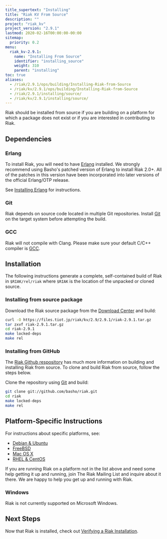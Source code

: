 ```yaml
---
title_supertext: "Installing"
title: "Riak KV From Source"
description: ""
project: "riak_kv"
project_version: "2.9.1"
lastmod: 2020-02-16T00:00:00-00:00
sitemap:
  priority: 0.2
menu:
  riak_kv-2.9.1:
    name: "Installing From Source"
    identifier: "installing_source"
    weight: 310
    parent: "installing"
toc: true
aliases:
  - /riak/2.9.1/ops/building/Installing-Riak-from-Source
  - /riak/kv/2.9.1/ops/building/Installing-Riak-from-Source
  - /riak/2.9.1/installing/source/
  - /riak/kv/2.9.1/installing/source/
---
```


[install source erlang]: {{<baseurl>}}riak/kv/2.9.1/setup/installing/source/erlang
[downloads]: {{<baseurl>}}riak/kv/2.9.1/downloads/
[install debian & ubuntu#source]: {{<baseurl>}}riak/kv/2.9.1/setup/installing/debian-ubuntu/#installing-from-source
[install freebsd#source]: {{<baseurl>}}riak/kv/2.9.1/setup/installing/freebsd/#installing-from-source
[install mac osx#source]: {{<baseurl>}}riak/kv/2.9.1/setup/installing/mac-osx/#installing-from-source
[install rhel & centos#source]: {{<baseurl>}}riak/kv/2.9.1/setup/installing/rhel-centos/#installing-from-source
[install verify]: {{<baseurl>}}riak/kv/2.9.1/setup/installing/verify

Riak should be installed from source if you are building on a platform
for which a package does not exist or if you are interested in
contributing to Riak.

## Dependencies

### Erlang

To install Riak, you will need to have [Erlang](http://www.erlang.org/) installed. We strongly recommend using Basho's patched version of Erlang to install Riak 2.0+. All of the patches in this version have been incorporated into later versions of the official Erlang/OTP release.

See [Installing Erlang][install source erlang] for instructions.

### Git

Riak depends on source code located in multiple Git repositories. Install [Git](https://git-scm.com/) on the target system before attempting the build.

### GCC

Riak will not compile with Clang. Please make sure your default C/C++
compiler is [GCC](https://gcc.gnu.org/).

## Installation

The following instructions generate a complete, self-contained build of
Riak in `$RIAK/rel/riak` where `$RIAK` is the location of the unpacked
or cloned source.

### Installing from source package

Download the Riak source package from the [Download Center][downloads] and build:

```bash
curl -O https://files.tiot.jp/riak/kv/2.9/2.9.1/riak-2.9.1.tar.gz
tar zxvf riak-2.9.1.tar.gz
cd riak-2.9.1
make locked-deps
make rel
```

### Installing from GitHub

The [Riak Github respository](http://github.com/basho/riak) has much
more information on building and installing Riak from source. To clone
and build Riak from source, follow the steps below.

Clone the repository using [Git](http://git-scm.com) and build:

```bash
git clone git://github.com/basho/riak.git
cd riak
make locked-deps
make rel
```

## Platform-Specific Instructions

For instructions about specific platforms, see:

  * [Debian & Ubuntu][install debian & ubuntu#source]
  * [FreeBSD][install freebsd#source]
  * [Mac OS X][install mac osx#source]
  * [RHEL & CentOS][install rhel & centos#source]

If you are running Riak on a platform not in the list above and need
some help getting it up and running, join The Riak Mailing List and
inquire about it there. We are happy to help you get up and running with
Riak.

### Windows

Riak is not currently supported on Microsoft Windows.

## Next Steps

Now that Riak is installed, check out [Verifying a Riak Installation][install verify].
